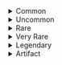 <details>
<summary>
Common
</summary>
<details>
<summary>
Alacritous Armor
</summary>
<i>Armor (any armor), common</i>

You can don or doff this armor by using an action to speak its command word.
</details>
</details>

<details><summary>Uncommon</summary>
</details>

<details><summary>Rare</summary>
</details>

<details><summary>Very Rare</summary>
</details>

<details><summary>Legendary</summary>
</details>

<details><summary>Artifact</summary>
</details>

